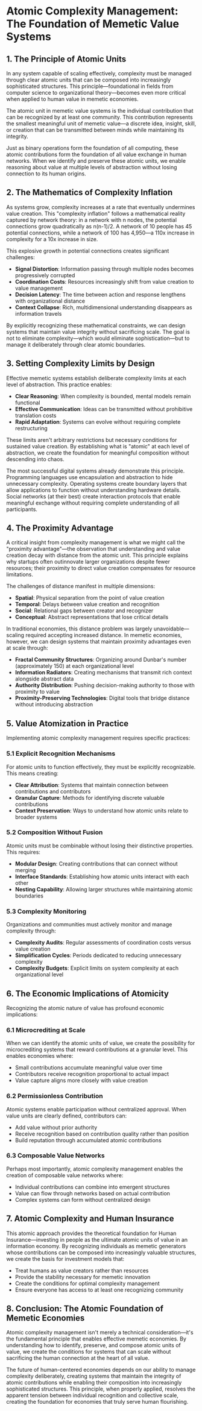 # Atomic Complexity Management: The Foundation of Memetic Value Systems

## 1. The Principle of Atomic Units

In any system capable of scaling effectively, complexity must be managed through clear atomic units that can be composed into increasingly sophisticated structures. This principle—foundational in fields from computer science to organizational theory—becomes even more critical when applied to human value in memetic economies.

The atomic unit in memetic value systems is the individual contribution that can be recognized by at least one community. This contribution represents the smallest meaningful unit of memetic value—a discrete idea, insight, skill, or creation that can be transmitted between minds while maintaining its integrity.

Just as binary operations form the foundation of all computing, these atomic contributions form the foundation of all value exchange in human networks. When we identify and preserve these atomic units, we enable reasoning about value at multiple levels of abstraction without losing connection to its human origins.

## 2. The Mathematics of Complexity Inflation

As systems grow, complexity increases at a rate that eventually undermines value creation. This "complexity inflation" follows a mathematical reality captured by network theory: in a network with n nodes, the potential connections grow quadratically as n(n-1)/2. A network of 10 people has 45 potential connections, while a network of 100 has 4,950—a 110x increase in complexity for a 10x increase in size.

This explosive growth in potential connections creates significant challenges:

- **Signal Distortion**: Information passing through multiple nodes becomes progressively corrupted
- **Coordination Costs**: Resources increasingly shift from value creation to value management
- **Decision Latency**: The time between action and response lengthens with organizational distance
- **Context Collapse**: Rich, multidimensional understanding disappears as information travels

By explicitly recognizing these mathematical constraints, we can design systems that maintain value integrity without sacrificing scale. The goal is not to eliminate complexity—which would eliminate sophistication—but to manage it deliberately through clear atomic boundaries.

## 3. Setting Complexity Limits by Design

Effective memetic systems establish deliberate complexity limits at each level of abstraction. This practice enables:

- **Clear Reasoning**: When complexity is bounded, mental models remain functional
- **Effective Communication**: Ideas can be transmitted without prohibitive translation costs
- **Rapid Adaptation**: Systems can evolve without requiring complete restructuring

These limits aren't arbitrary restrictions but necessary conditions for sustained value creation. By establishing what is "atomic" at each level of abstraction, we create the foundation for meaningful composition without descending into chaos.

The most successful digital systems already demonstrate this principle. Programming languages use encapsulation and abstraction to hide unnecessary complexity. Operating systems create boundary layers that allow applications to function without understanding hardware details. Social networks (at their best) create interaction protocols that enable meaningful exchange without requiring complete understanding of all participants.

## 4. The Proximity Advantage

A critical insight from complexity management is what we might call the "proximity advantage"—the observation that understanding and value creation decay with distance from the atomic unit. This principle explains why startups often outinnovate larger organizations despite fewer resources; their proximity to direct value creation compensates for resource limitations.

The challenges of distance manifest in multiple dimensions:

- **Spatial**: Physical separation from the point of value creation
- **Temporal**: Delays between value creation and recognition
- **Social**: Relational gaps between creator and recognizer
- **Conceptual**: Abstract representations that lose critical details

In traditional economies, this distance problem was largely unavoidable—scaling required accepting increased distance. In memetic economies, however, we can design systems that maintain proximity advantages even at scale through:

- **Fractal Community Structures**: Organizing around Dunbar's number (approximately 150) at each organizational level
- **Information Radiators**: Creating mechanisms that transmit rich context alongside abstract data
- **Authority Distribution**: Pushing decision-making authority to those with proximity to value
- **Proximity-Preserving Technologies**: Digital tools that bridge distance without introducing abstraction

## 5. Value Atomization in Practice

Implementing atomic complexity management requires specific practices:

### 5.1 Explicit Recognition Mechanisms

For atomic units to function effectively, they must be explicitly recognizable. This means creating:

- **Clear Attribution**: Systems that maintain connection between contributions and contributors
- **Granular Capture**: Methods for identifying discrete valuable contributions
- **Context Preservation**: Ways to understand how atomic units relate to broader systems

### 5.2 Composition Without Fusion

Atomic units must be combinable without losing their distinctive properties. This requires:

- **Modular Design**: Creating contributions that can connect without merging
- **Interface Standards**: Establishing how atomic units interact with each other
- **Nesting Capability**: Allowing larger structures while maintaining atomic boundaries

### 5.3 Complexity Monitoring

Organizations and communities must actively monitor and manage complexity through:

- **Complexity Audits**: Regular assessments of coordination costs versus value creation
- **Simplification Cycles**: Periods dedicated to reducing unnecessary complexity
- **Complexity Budgets**: Explicit limits on system complexity at each organizational level

## 6. The Economic Implications of Atomicity

Recognizing the atomic nature of value has profound economic implications:

### 6.1 Microcrediting at Scale

When we can identify the atomic units of value, we create the possibility for microcrediting systems that reward contributions at a granular level. This enables economies where:

- Small contributions accumulate meaningful value over time
- Contributors receive recognition proportional to actual impact
- Value capture aligns more closely with value creation

### 6.2 Permissionless Contribution

Atomic systems enable participation without centralized approval. When value units are clearly defined, contributors can:

- Add value without prior authority
- Receive recognition based on contribution quality rather than position
- Build reputation through accumulated atomic contributions

### 6.3 Composable Value Networks

Perhaps most importantly, atomic complexity management enables the creation of composable value networks where:

- Individual contributions can combine into emergent structures
- Value can flow through networks based on actual contribution
- Complex systems can form without centralized design

## 7. Atomic Complexity and Human Insurance

This atomic approach provides the theoretical foundation for Human Insurance—investing in people as the ultimate atomic units of value in an information economy. By recognizing individuals as memetic generators whose contributions can be composed into increasingly valuable structures, we create the basis for investment models that:

- Treat humans as value creators rather than resources
- Provide the stability necessary for memetic innovation
- Create the conditions for optimal complexity management
- Ensure everyone has access to at least one recognizing community

## 8. Conclusion: The Atomic Foundation of Memetic Economies

Atomic complexity management isn't merely a technical consideration—it's the fundamental principle that enables effective memetic economies. By understanding how to identify, preserve, and compose atomic units of value, we create the conditions for systems that can scale without sacrificing the human connection at the heart of all value.

The future of human-centered economies depends on our ability to manage complexity deliberately, creating systems that maintain the integrity of atomic contributions while enabling their composition into increasingly sophisticated structures. This principle, when properly applied, resolves the apparent tension between individual recognition and collective scale, creating the foundation for economies that truly serve human flourishing.

